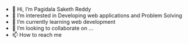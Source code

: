 - 👋 Hi, I’m Pagidala Saketh Reddy
- 👀 I’m interested in Developing web applications and Problem Solving
- 🌱 I’m currently learning web development
- 💞️ I’m looking to collaborate on ...
- 📫 How to reach me 

<!---
saketh395/saketh395 is a ✨ special ✨ repository because its `README.md` (this file) appears on your GitHub profile.
You can click the Preview link to take a look at your changes.
--->
